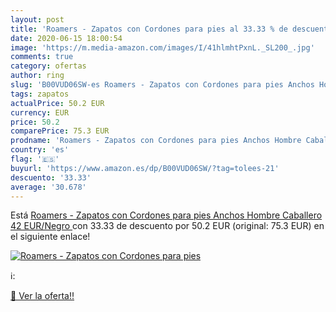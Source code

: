 ```yaml
---
layout: post
title: 'Roamers - Zapatos con Cordones para pies al 33.33 % de descuento'
date: 2020-06-15 18:00:54
image: 'https://m.media-amazon.com/images/I/41hlmhtPxnL._SL200_.jpg'
comments: true
category: ofertas
author: ring
slug: 'B00VUD06SW-es Roamers - Zapatos con Cordones para pies Anchos Hombre...'
tags: zapatos
actualPrice: 50.2 EUR
currency: EUR
price: 50.2
comparePrice: 75.3 EUR
prodname: 'Roamers - Zapatos con Cordones para pies Anchos Hombre Caballero  42 EUR/Negro '
country: 'es'
flag: '🇪🇸'
buyurl: 'https://www.amazon.es/dp/B00VUD06SW/?tag=tolees-21'
descuento: '33.33'
average: '30.678'
---
```


Está [Roamers - Zapatos con Cordones para pies Anchos Hombre Caballero  42 EUR/Negro ](https://www.amazon.es/dp/B00VUD06SW/?tag=tolees-21) con 33.33 de descuento por 50.2 EUR (original: 75.3 EUR) en el siguiente enlace!

[![Roamers - Zapatos con Cordones para pies](https://m.media-amazon.com/images/I/41hlmhtPxnL._SL200_.jpg)](https://www.amazon.es/dp/B00VUD06SW/?tag=tolees-21)

ℹ️:


[🛒 Ver la oferta!!](https://www.amazon.es/dp/B00VUD06SW/?tag=tolees-21)
